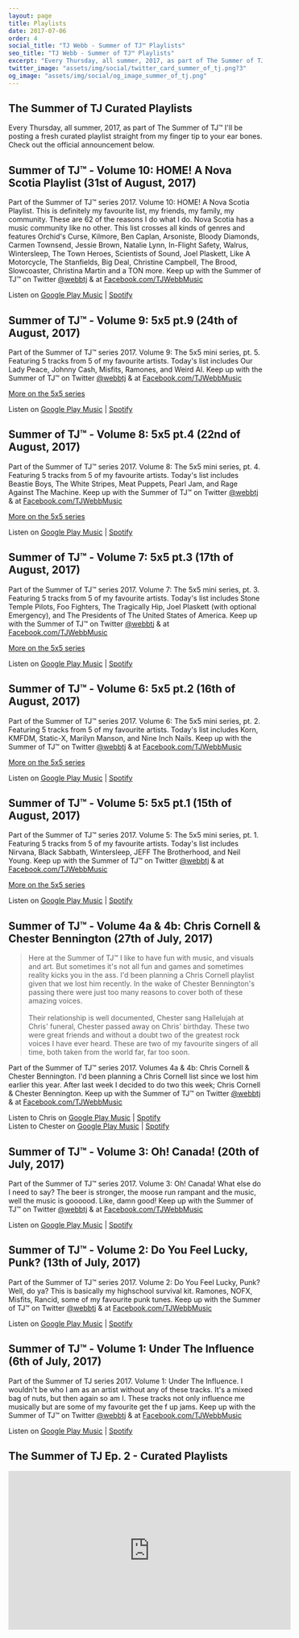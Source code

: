 ```yaml
---
layout: page
title: Playlists
date: 2017-07-06
order: 4
social_title: "TJ Webb - Summer of TJ™ Playlists"
seo_title: "TJ Webb - Summer of TJ™ Playlists"
excerpt: "Every Thursday, all summer, 2017, as part of The Summer of TJ™ I'll be posting a fresh curated playlist straight from my finger tip to your ear bones. Check out the official announcement."
twitter_image: "assets/img/social/twitter_card_summer_of_tj.png?3"
og_image: "assets/img/social/og_image_summer_of_tj.png"
---
```


## The Summer of TJ Curated Playlists
Every Thursday, all summer, 2017, as part of The Summer of TJ™ I'll be posting a
fresh curated playlist straight from my finger tip to your ear bones. Check out
the official announcement below.

## Summer of TJ™ - Volume 10: HOME! A Nova Scotia Playlist (31st of August, 2017)

Part of the Summer of TJ™ series 2017. Volume 10: HOME! A Nova Scotia Playlist.
This is definitely my favourite list, my friends, my family, my community. These
are 62 of the reasons I do what I do. Nova Scotia has a music community like no
other. This list crosses all kinds of genres and features Orchid's Curse,
Kilmore, Ben Caplan, Arsoniste, Bloody Diamonds, Carmen Townsend, Jessie Brown,
Natalie Lynn, In-Flight Safety, Walrus, Wintersleep, The Town Heroes, Scientists
of Sound, Joel Plaskett, Like A Motorcycle, The Stanfields, Big Deal, Christine
Campbell, The Brood, Slowcoaster, Christina Martin and a TON more. Keep up with
the Summer of TJ™ on Twitter [@webbtj](http://twitter.com/webbtj) & at
[Facebook.com/TJWebbMusic](http://facebook.com/TJWebbMusic)

Listen on [Google Play Music](https://goo.gl/nAuDBG) |
[Spotify](https://goo.gl/51ipxA)

## Summer of TJ™ - Volume 9: 5x5 pt.9 (24th of August, 2017)

Part of the Summer of TJ™ series 2017. Volume 9: The 5x5 mini series, pt. 5.
Featuring 5 tracks from 5 of my favourite artists. Today's list includes
Our Lady Peace, Johnny Cash, Misfits, Ramones, and Weird Al. Keep up with the
Summer of TJ™ on Twitter [@webbtj](http://twitter.com/webbtj) & at
[Facebook.com/TJWebbMusic](http://facebook.com/TJWebbMusic)

[More on the 5x5 series](/5x5)

Listen on [Google Play Music](https://goo.gl/rTqge4) |
[Spotify](https://goo.gl/8hSqSp)

## Summer of TJ™ - Volume 8: 5x5 pt.4 (22nd of August, 2017)

Part of the Summer of TJ™ series 2017. Volume 8: The 5x5 mini series, pt. 4.
Featuring 5 tracks from 5 of my favourite artists. Today's list includes
Beastie Boys, The White Stripes, Meat Puppets, Pearl Jam, and Rage Against The
Machine. Keep up with the Summer of TJ™ on Twitter
[@webbtj](http://twitter.com/webbtj) & at
[Facebook.com/TJWebbMusic](http://facebook.com/TJWebbMusic)

[More on the 5x5 series](/5x5)

Listen on [Google Play Music](https://goo.gl/WtG1PG) |
[Spotify](https://goo.gl/GDzTAq)

## Summer of TJ™ - Volume 7: 5x5 pt.3 (17th of August, 2017)

Part of the Summer of TJ™ series 2017. Volume 7: The 5x5 mini series, pt. 3.
Featuring 5 tracks from 5 of my favourite artists. Today's list includes
Stone Temple Pilots, Foo Fighters, The Tragically Hip, Joel Plaskett (with
optional Emergency), and The Presidents of The United States of America. Keep
up with the Summer of TJ™ on Twitter [@webbtj](http://twitter.com/webbtj) & at
[Facebook.com/TJWebbMusic](http://facebook.com/TJWebbMusic)

[More on the 5x5 series](/5x5)

Listen on [Google Play Music](https://goo.gl/G7NKtU) |
[Spotify](https://goo.gl/R6Utqd)

## Summer of TJ™ - Volume 6: 5x5 pt.2 (16th of August, 2017)

Part of the Summer of TJ™ series 2017. Volume 6: The 5x5 mini series, pt. 2.
Featuring 5 tracks from 5 of my favourite artists. Today's list includes
Korn, KMFDM, Static-X, Marilyn Manson, and Nine Inch Nails. Keep
up with the Summer of TJ™ on Twitter [@webbtj](http://twitter.com/webbtj) & at
[Facebook.com/TJWebbMusic](http://facebook.com/TJWebbMusic)

[More on the 5x5 series](/5x5)

Listen on [Google Play Music](https://goo.gl/w2CbKx) |
[Spotify](https://goo.gl/CLhf1s)

## Summer of TJ™ - Volume 5: 5x5 pt.1 (15th of August, 2017)

Part of the Summer of TJ™ series 2017. Volume 5: The 5x5 mini series, pt. 1.
Featuring 5 tracks from 5 of my favourite artists. Today's list includes
Nirvana, Black Sabbath, Wintersleep, JEFF The Brotherhood, and Neil Young. Keep
up with the Summer of TJ™ on Twitter [@webbtj](http://twitter.com/webbtj) & at
[Facebook.com/TJWebbMusic](http://facebook.com/TJWebbMusic)

[More on the 5x5 series](/5x5)

Listen on [Google Play Music](https://goo.gl/ajXsVG) |
[Spotify](https://goo.gl/pz3Dk6)

## Summer of TJ™ - Volume 4a & 4b: Chris Cornell & Chester Bennington (27th of July, 2017)
>Here at the Summer of TJ™ I like to have fun with music, and visuals and art.
But sometimes it's not all fun and games and sometimes reality kicks you in the
ass. I'd been planning a Chris Cornell playlist given that we lost him recently.
In the wake of Chester Bennington's passing there were just too many reasons to
cover both of these amazing voices.  <br><br>
Their relationship is well documented, Chester sang Hallelujah at Chris'
funeral, Chester passed away on Chris' birthday. These two were great friends
and without a doubt two of the greatest rock voices I have ever heard. These
are two of my favourite singers of all time, both taken from the world far, far
too soon.

Part of the Summer of TJ™ series 2017. Volumes 4a & 4b: Chris Cornell & Chester
Bennington. I'd been planning a Chris Cornell list since we lost him earlier
this year. After last week I decided to do two this week; Chris Cornell &
Chester Bennington. Keep up with the Summer of TJ™ on Twitter
[@webbtj](http://twitter.com/webbtj) & at
[Facebook.com/TJWebbMusic](http://facebook.com/TJWebbMusic)

Listen to Chris on [Google Play Music](https://goo.gl/as1Zfz) |
[Spotify](https://goo.gl/uhSfM7)  
Listen to Chester on [Google Play Music](https://goo.gl/1tYvC2) |
[Spotify](https://goo.gl/D818As)

## Summer of TJ™ - Volume 3: Oh! Canada! (20th of July, 2017)
Part of the Summer of TJ™ series 2017. Volume 3: Oh! Canada! What else do I need
to say? The beer is stronger, the moose run rampant and the music, well the
music is goooood. Like, damn good! Keep up with the Summer of TJ™ on Twitter
[@webbtj](http://twitter.com/webbtj) & at
[Facebook.com/TJWebbMusic](http://facebook.com/TJWebbMusic)

Listen on [Google Play Music](https://goo.gl/DgHFt9) |
[Spotify](https://goo.gl/cgnL7k)

## Summer of TJ™ - Volume 2: Do You Feel Lucky, Punk? (13th of July, 2017)
Part of the Summer of TJ™ series 2017. Volume 2: Do You Feel Lucky, Punk? Well,
do ya? This is basically my highschool survival kit. Ramones, NOFX, Misfits,
Rancid, some of my favourite punk tunes. Keep up with the Summer of TJ™ on
Twitter [@webbtj](http://twitter.com/webbtj) & at
[Facebook.com/TJWebbMusic](http://facebook.com/TJWebbMusic)

Listen on [Google Play Music](https://goo.gl/v7ZAsV) |
[Spotify](https://goo.gl/PUFpgB)

## Summer of TJ™ - Volume 1: Under The Influence (6th of July, 2017)
Part of the Summer of TJ series 2017. Volume 1: Under The Influence.
I wouldn't be who I am as an artist without any of these tracks. It's a mixed
bag of nuts, but then again so am I. These tracks not only influence me
musically but are some of my favourite get the f up jams. Keep up with the
Summer of TJ™ on Twitter [@webbtj](http://twitter.com/webbtj) & at
[Facebook.com/TJWebbMusic](http://facebook.com/TJWebbMusic)

Listen on [Google Play Music](https://goo.gl/vWgCep) |
[Spotify](https://goo.gl/PR4XX5)

## The Summer of TJ Ep. 2 - Curated Playlists
<iframe width="560" height="315" src="https://www.youtube.com/embed/zw670b0-tnQ" frameborder="0" allowfullscreen></iframe>
